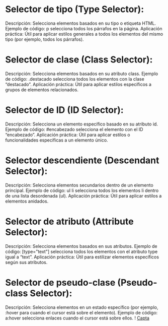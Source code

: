 # Selector de tipo (Type Selector):
Descripción: Selecciona elementos basados en su tipo o etiqueta HTML.
Ejemplo de código: p selecciona todos los párrafos en la página.
Aplicación práctica: Útil para aplicar estilos generales a todos los elementos del mismo tipo (por ejemplo, todos los párrafos).
# Selector de clase (Class Selector):
Descripción: Selecciona elementos basados en su atributo class.
Ejemplo de código: .destacado selecciona todos los elementos con la clase “destacado”.
Aplicación práctica: Útil para aplicar estilos específicos a grupos de elementos relacionados.

# Selector de ID (ID Selector):
Descripción: Selecciona un elemento específico basado en su atributo id.
Ejemplo de código: #encabezado selecciona el elemento con el ID “encabezado”.
Aplicación práctica: Útil para aplicar estilos o funcionalidades específicas a un elemento único.
# Selector descendiente (Descendant Selector):
Descripción: Selecciona elementos secundarios dentro de un elemento principal.
Ejemplo de código: ul li selecciona todos los elementos li dentro de una lista desordenada (ul).
Aplicación práctica: Útil para aplicar estilos a elementos anidados.
# Selector de atributo (Attribute Selector):
Descripción: Selecciona elementos basados en sus atributos.
Ejemplo de código: [type="text"] selecciona todos los elementos con el atributo type igual a “text”.
Aplicación práctica: Útil para estilizar elementos específicos según sus atributos.

# Selector de pseudo-clase (Pseudo-class Selector):
Descripción: Selecciona elementos en un estado específico (por ejemplo, :hover para cuando el cursor está sobre el elemento).
Ejemplo de código: a:hover selecciona enlaces cuando el cursor está sobre ellos.
! [Capta](captura.png)